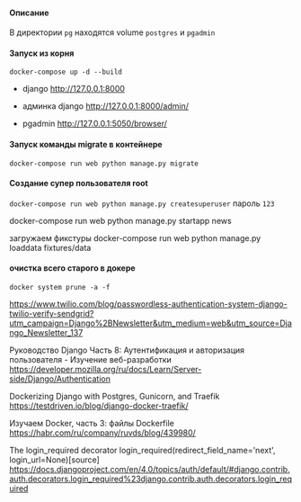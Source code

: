 
#### Описание
В директории `pg` находятся volume `postgres` и `pgadmin`
#### Запуск из корня 

`docker-compose up -d --build`

- django http://127.0.0.1:8000

- админка django http://127.0.0.1:8000/admin/

- pgadmin http://127.0.0.1:5050/browser/

#### Запуск команды migrate в контейнере
`docker-compose run web python manage.py migrate`

#### Создание супер пользователя root 
`docker-compose run web python manage.py createsuperuser`
пароль `123`

docker-compose run web python manage.py startapp news

загружаем фикстуры
docker-compose run web python manage.py loaddata fixtures/data


#### очистка всего старого в докере
`docker system prune -a -f`


https://www.twilio.com/blog/passwordless-authentication-system-django-twilio-verify-sendgrid?utm_campaign=Django%2BNewsletter&utm_medium=web&utm_source=Django_Newsletter_137

Руководство Django Часть 8: Аутентификация и авторизация пользователя - Изучение веб-разработки 
https://developer.mozilla.org/ru/docs/Learn/Server-side/Django/Authentication

Dockerizing Django with Postgres, Gunicorn, and Traefik
https://testdriven.io/blog/django-docker-traefik/

Изучаем Docker, часть 3: файлы Dockerfile
https://habr.com/ru/company/ruvds/blog/439980/


The login_required decorator
login_required(redirect_field_name='next', login_url=None)[source]
https://docs.djangoproject.com/en/4.0/topics/auth/default/#django.contrib.auth.decorators.login_required%23django.contrib.auth.decorators.login_required